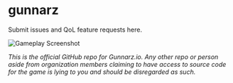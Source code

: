 # gunnarz
Submit issues and QoL feature requests here.

![Gameplay Screenshot](https://media.discordapp.net/attachments/873241962092847135/1013995709818732576/download_5.png)

*This is the official GitHub repo for Gunnarz.io. Any other repo or person aside from organization members claiming to have access to source code for the game is lying to you and should be disregarded as such.*

